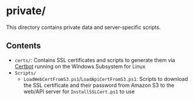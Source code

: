 # private/
This directory contains private data and server-specific scripts.

## Contents

* `certs/`: Contains SSL certificates and scripts to generate them via [Certbot](https://certbot.eff.org/) running on the Windows Subsystem for Linux
* `Scripts/`
   * `LoadWebCertFromS3.ps1`/`LoadApiCertFromS3.ps1`: Scripts to download the SSL certificate and their password from Amazon S3 to the web/API server for `InstallSSLCert.ps1` to use
